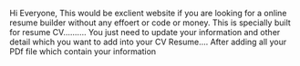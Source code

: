 Hi Everyone, 
            This would be exclient website if you are looking for a online resume builder without any effoert or code or money.
            This is specially built for resume CV..........
            You just need to update your information and other detail which you want to add into your CV Resume....
            After adding all your PDf file which contain your information 
